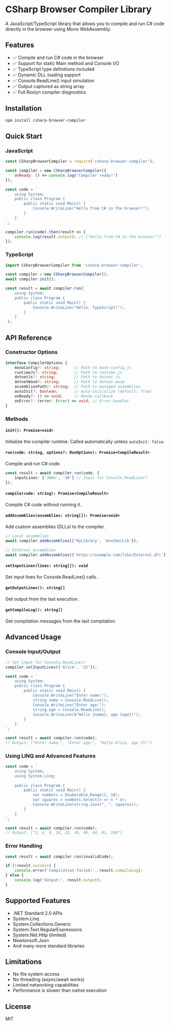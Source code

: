 # CSharp Browser Compiler Library

A JavaScript/TypeScript library that allows you to compile and run C# code directly in the browser using Mono WebAssembly.

## Features

- ✅ Compile and run C# code in the browser
- ✅ Support for static Main method and Console I/O
- ✅ TypeScript type definitions included
- ✅ Dynamic DLL loading support
- ✅ Console.ReadLine() input simulation
- ✅ Output captured as string array
- ✅ Full Roslyn compiler diagnostics

## Installation

```bash
npm install csharp-browser-compiler
```

## Quick Start

### JavaScript
```javascript
const CSharpBrowserCompiler = require('csharp-browser-compiler');

const compiler = new CSharpBrowserCompiler({
    onReady: () => console.log('Compiler ready!')
});

const code = `
    using System;
    public class Program {
        public static void Main() {
            Console.WriteLine("Hello from C# in the browser!");
        }
    }
`;

compiler.run(code).then(result => {
    console.log(result.output); // ["Hello from C# in the browser!"]
});
```

### TypeScript
```typescript
import CSharpBrowserCompiler from 'csharp-browser-compiler';

const compiler = new CSharpBrowserCompiler();
await compiler.init();

const result = await compiler.run(`
    using System;
    public class Program {
        public static void Main() {
            Console.WriteLine("Hello, TypeScript!");
        }
    }
`);
```

## API Reference

### Constructor Options

```typescript
interface CompilerOptions {
    monoConfig?: string;      // Path to mono-config.js
    runtimeJs?: string;       // Path to runtime.js
    dotnetJs?: string;        // Path to dotnet.js
    dotnetWasm?: string;      // Path to dotnet.wasm
    assembliesPath?: string;  // Path to managed assemblies
    autoInit?: boolean;       // Auto-initialize (default: true)
    onReady?: () => void;     // Ready callback
    onError?: (error: Error) => void; // Error handler
}
```

### Methods

#### `init(): Promise<void>`
Initialize the compiler runtime. Called automatically unless `autoInit: false`.

#### `run(code: string, options?: RunOptions): Promise<CompileResult>`
Compile and run C# code.

```typescript
const result = await compiler.run(code, {
    inputLines: ['John', '30'] // Input for Console.ReadLine()
});
```

#### `compile(code: string): Promise<CompileResult>`
Compile C# code without running it.

#### `addAssemblies(assemblies: string[]): Promise<void>`
Add custom assemblies (DLLs) to the compiler.

```typescript
// Local assemblies
await compiler.addAssemblies(['MyLibrary', 'AnotherLib']);

// External assemblies
await compiler.addAssemblies(['https://example.com/libs/External.dll']);
```

#### `setInputLines(lines: string[]): void`
Set input lines for Console.ReadLine() calls.

#### `getOutputLines(): string[]`
Get output from the last execution.

#### `getCompileLog(): string[]`
Get compilation messages from the last compilation.

## Advanced Usage

### Console Input/Output

```javascript
// Set input for Console.ReadLine()
compiler.setInputLines(['Alice', '25']);

const code = `
    using System;
    public class Program {
        public static void Main() {
            Console.WriteLine("Enter name:");
            string name = Console.ReadLine();
            Console.WriteLine("Enter age:");
            string age = Console.ReadLine();
            Console.WriteLine($"Hello {name}, age {age}!");
        }
    }
`;

const result = await compiler.run(code);
// Output: ["Enter name:", "Enter age:", "Hello Alice, age 25!"]
```

### Using LINQ and Advanced Features

```javascript
const code = `
    using System;
    using System.Linq;
    
    public class Program {
        public static void Main() {
            var numbers = Enumerable.Range(1, 10);
            var squares = numbers.Select(n => n * n);
            Console.WriteLine(string.Join(", ", squares));
        }
    }
`;

const result = await compiler.run(code);
// Output: ["1, 4, 9, 16, 25, 36, 49, 64, 81, 100"]
```

### Error Handling

```javascript
const result = await compiler.run(invalidCode);

if (!result.success) {
    console.error('Compilation failed:', result.compileLog);
} else {
    console.log('Output:', result.output);
}
```

## Supported Features

- .NET Standard 2.0 APIs
- System.Linq
- System.Collections.Generic
- System.Text.RegularExpressions
- System.Net.Http (limited)
- Newtonsoft.Json
- And many more standard libraries

## Limitations

- No file system access
- No threading (async/await works)
- Limited networking capabilities
- Performance is slower than native execution

## License

MIT
